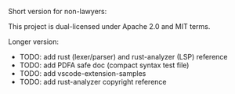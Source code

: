 Short version for non-lawyers:

This project is dual-licensed under Apache 2.0 and MIT
terms.

Longer version:

- TODO: add rust (lexer/parser) and rust-analyzer (LSP) reference
- TODO: add PDFA safe doc (compact syntax test file)
- TODO: add vscode-extension-samples
- TODO: add rust-analyzer copyright reference
